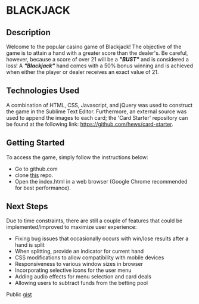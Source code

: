 BLACKJACK
=========
## Description
Welcome to the popular casino game of Blackjack! The objective of the game is to attain a hand with a greater score than the dealer's. Be careful, however, because a score of over 21 will 
be a **_"BUST"_** and is considered a loss! A **_"Blackjack"_** hand comes with a 
50% bonus winning and is achieved when either the player or dealer receives an exact value of 21.

## Technologies Used
A combination of HTML, CSS, Javascript, and jQuery was used to construct the game in the
Sublime Text Editor. Furthermore, an external source was used to append the 
images to each card; the 'Card Starter' repository can be found at the following
link: https://github.com/hews/card-starter.

## Getting Started
To access the game, simply follow the instructions below:
  * Go to github.com
  * clone [this](git@github.com:tintran519/blackJack.git) repo.
  * Open the index.html in a web browser (Google Chrome recommended for best performance).

## Next Steps
Due to time constraints, there are still a couple of features that could be
implemented/improved to maximize user experience:
  * Fixing bug issues that occasionally occurs with win/lose results after a hand is split
  * When splitting, provide an indicator for current hand
  * CSS modifications to allow compatibility with mobile devices
  * Responsiveness to various window sizes in browser
  * Incorporating selective icons for the user menu
  * Adding audio effects for menu selection and card deals
  * Allowing users to subtract funds from the betting pool

Public [gist](https://gist.github.com/tintran519/be5d3dfede9bae53459e2b0ed4a2399e)












